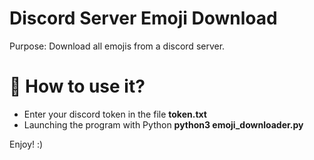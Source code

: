 # Discord Server Emoji Download
Purpose: Download all emojis from a discord server.

# 🚀 How to use it?
* Enter your discord token in the file **token.txt**
* Launching the program with Python **python3 emoji_downloader.py**

Enjoy! :)
